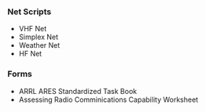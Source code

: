 ### Net Scripts

- VHF Net
- Simplex Net
- Weather Net
- HF Net

### Forms

- ARRL ARES Standardized Task Book
- Assessing Radio Comminications Capability Worksheet